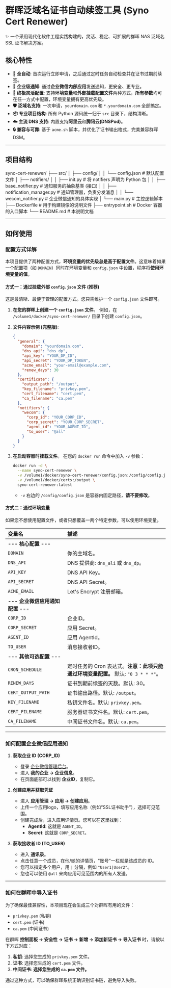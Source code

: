 # 群晖泛域名证书自动续签工具 (Syno Cert Renewer)

✨ 一个采用现代化软件工程实践构建的，灵活、稳定、可扩展的群晖 NAS 泛域名 SSL 证书解决方案。

## 核心特性

-   **🚀 全自动**: 首次运行立即申请，之后通过定时任务自动检查并在证书过期前续签。
-   **🔌 企业级通知**: 通过**企业微信内部应用**发送通知，更安全、更专业。
-   **🔧 终极灵活配置**: 支持**环境变量**和**外部挂载配置文件**两种方式，**所有参数**均可在任一方式中配置，环境变量拥有更高优先级。
-   **🛡️ 泛域名支持**: 一次申请，`yourdomain.com` 和 `*.yourdomain.com` 全部搞定。
-   **📦 专业项目结构**: 所有 Python 源码统一归于 `src` 目录下，结构清晰。
-   **☁️ 主流 DNS 支持**: 内置支持**阿里云**和**腾讯云(DNSPod)**。
-   **🔒 兼容与可靠**: 基于 `acme.sh` 脚本，并优化了证书输出格式，完美兼容群晖 DSM。

---

## 项目结构


syno-cert-renewer/
├── src/
│   ├── config/
│   │   └── config.json              # 默认配置文件
│   ├── notifiers/
│   │   ├── init.py              # 将 notifiers 声明为 Python 包
│   │   ├── base_notifier.py         # 通知服务的抽象基类 (接口)
│   │   ├── notification_manager.py  # 通知管理器，负责分发消息
│   │   └── wecom_notifier.py        # 企业微信通知的具体实现
│   └── main.py                      # 主控逻辑脚本
├── Dockerfile                       # 用于构建镜像的说明文件
├── entrypoint.sh                    # Docker 容器的入口脚本
└── README.md                        # 本说明文档


---

## 如何使用

### 配置方式详解

本项目提供了两种配置方式，**环境变量的优先级总是高于配置文件**。这意味着如果一个配置项（如 `DOMAIN`）同时在环境变量和 `config.json` 中设置，程序将**使用环境变量的值**。

#### 方式一：通过挂载外部 `config.json` 文件 (推荐)

这是最清晰、最便于管理的配置方式。您只需维护一个 `config.json` 文件即可。

1.  **在您的群晖上创建一个 `config.json` 文件**。
    例如，在 `/volume1/docker/syno-cert-renewer/` 目录下创建 `config.json`。

2.  **文件内容示例 (完整版)**:
    ```json
    {
      "general": {
        "domain": "yourdomain.com",
        "dns_api": "dns_dp",
        "api_key": "YOUR_DP_ID",
        "api_secret": "YOUR_DP_TOKEN",
        "acme_email": "your-email@example.com",
        "renew_days": 30
      },
      "certificate": {
        "output_path": "/output",
        "key_filename": "privkey.pem",
        "cert_filename": "cert.pem",
        "ca_filename": "ca.pem"
      },
      "notifiers": {
        "wecom": {
          "corp_id": "YOUR_CORP_ID",
          "corp_secret": "YOUR_CORP_SECRET",
          "agent_id": "YOUR_AGENT_ID",
          "to_user": "@all"
        }
      }
    }
    ```

3.  **在启动容器时挂载文件**。
    在您的 `docker run` 命令中加入 `-v` 参数：
    ```bash
    docker run -d \
      --name syno-cert-renewer \
      -v /volume1/docker/syno-cert-renewer/config.json:/config/config.json \
      -v /volume1/docker/certs:/output \
      syno-cert-renewer:latest
    ```
    - `-v` 右边的 `/config/config.json` 是容器内固定路径，**请不要修改**。

#### 方式二：通过环境变量

如果您不想使用配置文件，或者只想覆盖一两个特定参数，可以使用环境变量。

| 变量名 | **描述** |
| :--- | :--- |
| **--- 核心配置 ---** |
| `DOMAIN` | 你的主域名。 |
| `DNS_API` | DNS 提供商: `dns_ali` 或 `dns_dp`。 |
| `API_KEY` | DNS API Key。 |
| `API_SECRET` | DNS API Secret。 |
| `ACME_EMAIL` | Let's Encrypt 注册邮箱。 |
| **--- 企业微信应用通知配置 ---** |
| `CORP_ID` | 企业ID。 |
| `CORP_SECRET`| 应用 Secret。 |
| `AGENT_ID` | 应用 AgentId。 |
| `TO_USER` | 消息接收者ID。 |
| **--- 其他可选配置 ---** |
| `CRON_SCHEDULE`| 定时任务的 Cron 表达式。**注意：此项只能通过环境变量配置。** 默认: `"0 3 * * *"`。 |
| `RENEW_DAYS` | 证书到期前续签的天数。默认: 30。 |
| `CERT_OUTPUT_PATH`| 证书输出路径。默认: `/output`。 |
| `KEY_FILENAME` | 私钥文件名。默认: `privkey.pem`。 |
| `CERT_FILENAME` | 服务器证书文件名。默认: `cert.pem`。 |
| `CA_FILENAME` | 中间证书文件名。默认: `ca.pem`。 |

---
### 如何配置企业微信应用通知

1.  **获取企业 ID (CORP_ID)**
    * 登录 [企业微信管理后台](https://work.weixin.qq.com/wework_admin/frame)。
    * 进入 **我的企业 -> 企业信息**。
    * 在页面底部可以找到 **企业ID**，复制它。

2.  **创建应用并获取凭证**
    * 进入 **应用管理 -> 应用 -> 创建应用**。
    * 上传一个应用logo，填写应用名称（例如“SSL证书助手”），选择可见范围。
    * 创建完成后，进入应用详情页。您可以在这里找到：
        * **AgentId**: 这就是 `AGENT_ID`。
        * **Secret**: 这就是 `CORP_SECRET`。

3.  **获取接收者 ID (TO_USER)**
    * 进入 **通讯录**。
    * 点击任意一个成员，在他/她的详情页，"账号"一栏就是该成员的 ID。
    * 您可以指定多个用户，用 `|` 分隔，例如 `"User1|User2"`。
    * 您也可以使用 `@all` 来向应用可见范围内的所有人发送。

---
### 如何在群晖中导入证书
为了确保最佳兼容性，本项目现在会生成三个对群晖有用的文件：
-   `privkey.pem` (私钥)
-   `cert.pem` (证书)
-   `ca.pem` (中间证书)

在群晖 **控制面板 -> 安全性 -> 证书 -> 新增 -> 添加新证书 -> 导入证书** 时，请按以下方式对应：
1.  **私钥**: 选择您生成的 `privkey.pem` 文件。
2.  **证书**: 选择您生成的 `cert.pem` 文件。
3.  **中间证书**: **选择您生成的 `ca.pem` 文件。**

通过这种方式，可以确保群晖系统正确识别证书链，避免导入失败。
